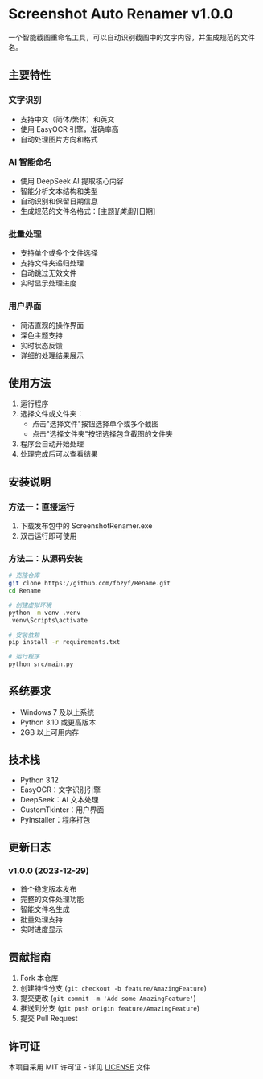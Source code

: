 # Screenshot Auto Renamer v1.0.0

一个智能截图重命名工具，可以自动识别截图中的文字内容，并生成规范的文件名。

## 主要特性

### 文字识别
- 支持中文（简体/繁体）和英文
- 使用 EasyOCR 引擎，准确率高
- 自动处理图片方向和格式

### AI 智能命名
- 使用 DeepSeek AI 提取核心内容
- 智能分析文本结构和类型
- 自动识别和保留日期信息
- 生成规范的文件名格式：[主题]_[类型]_[日期]

### 批量处理
- 支持单个或多个文件选择
- 支持文件夹递归处理
- 自动跳过无效文件
- 实时显示处理进度

### 用户界面
- 简洁直观的操作界面
- 深色主题支持
- 实时状态反馈
- 详细的处理结果展示

## 使用方法

1. 运行程序
2. 选择文件或文件夹：
   - 点击"选择文件"按钮选择单个或多个截图
   - 点击"选择文件夹"按钮选择包含截图的文件夹
3. 程序会自动开始处理
4. 处理完成后可以查看结果

## 安装说明

### 方法一：直接运行
1. 下载发布包中的 ScreenshotRenamer.exe
2. 双击运行即可使用

### 方法二：从源码安装
```bash
# 克隆仓库
git clone https://github.com/fbzyf/Rename.git
cd Rename

# 创建虚拟环境
python -m venv .venv
.venv\Scripts\activate

# 安装依赖
pip install -r requirements.txt

# 运行程序
python src/main.py
```

## 系统要求

- Windows 7 及以上系统
- Python 3.10 或更高版本
- 2GB 以上可用内存

## 技术栈

- Python 3.12
- EasyOCR：文字识别引擎
- DeepSeek：AI 文本处理
- CustomTkinter：用户界面
- PyInstaller：程序打包

## 更新日志

### v1.0.0 (2023-12-29)
- 首个稳定版本发布
- 完整的文件处理功能
- 智能文件名生成
- 批量处理支持
- 实时进度显示

## 贡献指南

1. Fork 本仓库
2. 创建特性分支 (`git checkout -b feature/AmazingFeature`)
3. 提交更改 (`git commit -m 'Add some AmazingFeature'`)
4. 推送到分支 (`git push origin feature/AmazingFeature`)
5. 提交 Pull Request

## 许可证

本项目采用 MIT 许可证 - 详见 [LICENSE](LICENSE) 文件 
